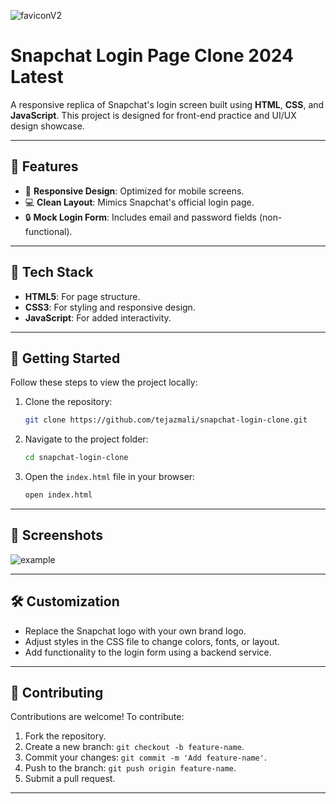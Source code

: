![faviconV2](https://github.com/user-attachments/assets/be9f2799-650a-4e93-bee4-4a0a6117fd36)
# Snapchat Login Page Clone 2024 Latest


A responsive replica of Snapchat's login screen built using **HTML**, **CSS**, and **JavaScript**. This project is designed for front-end practice and UI/UX design showcase.  

---

## 📖 Features  

- 🎨 **Responsive Design**: Optimized for mobile screens.  
- 💻 **Clean Layout**: Mimics Snapchat's official login page.  
- 🔒 **Mock Login Form**: Includes email and password fields (non-functional).  

---

## 🔧 Tech Stack  

- **HTML5**: For page structure.  
- **CSS3**: For styling and responsive design.  
- **JavaScript**: For added interactivity.  

---

## 🚀 Getting Started  

Follow these steps to view the project locally:  

1. Clone the repository:  

   ```bash  
   git clone https://github.com/tejazmali/snapchat-login-clone.git  
   ```  

2. Navigate to the project folder:  

   ```bash  
   cd snapchat-login-clone  
   ```  

3. Open the `index.html` file in your browser:  

   ```bash  
   open index.html  
   ```  

---

## 📸 Screenshots  
![example](https://github.com/user-attachments/assets/6f5ba543-e01d-42ae-a604-a7a1d1ac4bf4)



---

## 🛠️ Customization  

- Replace the Snapchat logo with your own brand logo.  
- Adjust styles in the CSS file to change colors, fonts, or layout.  
- Add functionality to the login form using a backend service.  

---

## 🤝 Contributing  

Contributions are welcome! To contribute:  

1. Fork the repository.  
2. Create a new branch: `git checkout -b feature-name`.  
3. Commit your changes: `git commit -m 'Add feature-name'`.  
4. Push to the branch: `git push origin feature-name`.  
5. Submit a pull request.  

---

